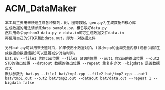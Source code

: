 # ACM_DataMaker

    本工具主要用来快速生成各种排列，树，图等数据，gen.py为生成数据的核心库
    生成数据的用法请参照data_sample.py，模仿写好data.py
    然后用命令python3 data.py > data.in即可生成数据文件data.in
    再使用自己的STD来跑出data.out，即为一对数据文件

    另外bat.py可以用来快速对拍，如果使用小数据对拍，(减小cpp的全局变量内存)或者(增加生成数据的数据组数)可以显著减少对拍时间。
    bat.py --file1 你的cpp位置 --file2 STD的位置 --out1 你cpp的输出位置 --out2 STD的输出位置 --dataout 数据的输出位置 --repeat 重复多少次 --bigdata 是否数据过大
    默认参数为 bat.py --file1 bat/tmp1.cpp --file2 bat/tmp2.cpp --out1 bat/tmp1.out --out2 bat/tmp2.out --dataout bat/data.out --repeat 1 --bigdata false